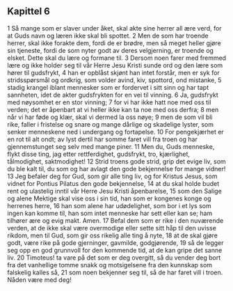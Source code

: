 ## Kapittel 6

1 Så mange som er slaver under åket, skal akte sine herrer all ære verd, for at Guds navn og læren ikke skal bli spottet.
2 Men de som har troende herrer, skal ikke forakte dem, fordi de er brødre, men så meget heller gjøre sin tjeneste, fordi de som nyter godt av deres velgjerning, er troende og elsket. Dette skal du lære og formane til.
3 Dersom noen farer med fremmed lære og ikke holder seg til vår Herre Jesu Kristi sunde ord og den lære som hører til gudsfrykt,
4 han er opblåst skjønt han intet forstår, men er syk for stridsspørsmål og ordkrig, som volder avind, kiv, spottord, ond mistanke,
5 stadig krangel iblant mennesker som er fordervet i sitt sinn og har tapt sannheten, idet de akter gudsfrykten for en vei til vinning.
6 Ja, gudsfrykt med nøysomhet er en stor vinning;
7 for vi har ikke hatt noe med oss til verden; det er åpenbart at vi heller ikke kan ta noe med oss derfra;
8 men når vi har føde og klær, skal vi dermed la oss nøye;
9 men de som vil bli rike, faller i fristelse og snare og mange dårlige og skadelige lyster, som senker menneskene ned i undergang og fortapelse.
10 For pengekjærhet er en rot til alt ondt; av lyst dertil har somme faret vill fra troen og har gjennemstunget seg selv med mange piner.
11 Men du, Guds menneske, flykt disse ting, jag etter rettferdighet, gudsfrykt, tro, kjærlighet, tålmodighet, saktmodighet!
12 Strid troens gode strid, grip det evige liv, som du ble kalt til, du som og har avlagt den gode bekjennelse for mange vidner!
13 Jeg befaler deg for Gud, som gir alle ting liv, og for Kristus Jesus, som vidnet for Pontius Pilatus den gode bekjennelse,
14 at du skal holde budet rent og ulastelig inntil vår Herre Jesu Kristi åpenbarelse,
15 som den Salige og alene Mektige skal vise oss i sin tid, han som er kongenes konge og herrenes herre,
16 han som alene har udødelighet, som bor i et lys som ingen kan komme til, han som intet menneske har sett eller kan se; ham tilhører ære og evig makt. Amen.
17 Befal dem som er rike i den nuværende verden, at de ikke skal være overmodige eller sette sitt håp til den uvisse rikdom, men til Gud, som gir oss rikelig alle ting å nyte,
18 at de skal gjøre godt, være rike på gode gjerninger, gavmilde, godgjørende,
19 så de legger seg opp en god grunnvoll for den kommende tid, at de kan gripe det sanne liv.
20 Timoteus! ta vare på det som er deg overgitt, så du vender deg bort fra det vanhellige tomme snakk og motsigelsene fra den kunnskap som falskelig kalles så,
21 som noen bekjenner seg til, så de har faret vill i troen. Nåden være med deg!
